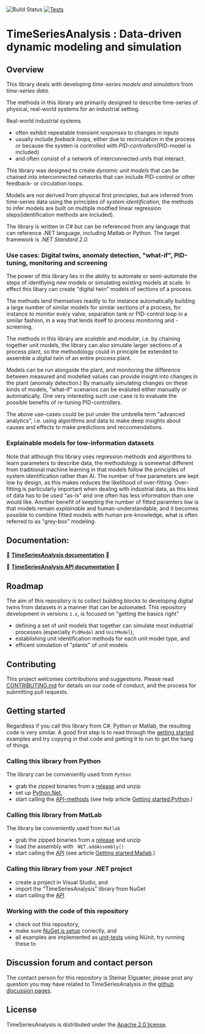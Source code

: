 
![Build Status](https://github.com/equinor/TimeSeriesAnalysis/actions/workflows/build.yml/badge.svg?branch=master)
[![Tests](https://github.com/equinor/TimeSeriesAnalysis/actions/workflows/tests.yml/badge.svg)](https://github.com/equinor/TimeSeriesAnalysis/actions/workflows/tests.yml)
# TimeSeriesAnalysis : Data-driven dynamic modeling and simulation 

## Overview
This library deals with developing *time-series models and simulators* from *time-series data*. 

The methods in this library are primarily designed to describe time-series of physical, real-world systems for an industrial setting.

Real-world industrial systems 
- often exhibit repeatable *transient responses* to changes in inputs
- usually include *feeback loops*, either due to recirculation in the process or because the system is controlled with *PID-controllers*(PID-model is included)
- and often consist of a network of interconnected units that interact. 

This library was designed to create *dynamic unit models* that can be chained into interconnected networks that can include PID-control or other feedback- or circulation loops.

Models are not derived from physical first principles, but are inferred from time-series data using the principles of *system identification*, the methods to infer models are built on multiple modfied linear regression steps(identification methods are included).   

The library is written in C# but can be referenced from any language that can reference .NET language, including Matlab or Python. The target framework is <i>.NET Standard 2.0.</i>

### Use cases: Digital twins, anomaly detection, "what-if", PID-tuning, monitoring and screening

The power of this library lies in the ability to automate or semi-automate the steps of identfiying new models or simulating existing models at scale. In effect this libary can create "digital twin" models of sections of a process. 

The methods lend themselves readily to for instance automatically building a large number of similar models for similar sections of a process, for instance to monitor every valve, separation tank or PID-control loop in a similar fashion, in a way that lends itself to process monitoring and -screening. 

The methods in this library are *scalable* and *modular*, i.e. by chaining together unit models, the library can also simulate larger sections of a process plant, so the methodology could in principle be extended to assemble a digital twin of an entire process plant. 

Models can be run alongside the plant, and monitoring the difference between measured and modelled values can provide insight into changes in the plant (anomaly detection.) By manually simulating changes on these kinds of models, "what-if" scenarios can be evaluted either manually or automatically. One very interesting such use-case is to evaluate the possible benefits of re-tuning PID-controllers.

The above use-cases could be put under the umbrella term "advanced analytics", i.e. using algorithms and data to make deep insights about causes and effects to make predictions and reccomendations. 

### Explainable models for low-information datasets

Note that although this library uses regression methods and algorithms to learn parameters to describe data, the methodology is somewhat different from traditional machine learning in that models follow the principles of system identification rather than AI. 
The number of free parameters are kept low by design, as this makes reduces the likelihood of over-fitting. Over-fitting is particularly important when dealing with industrial data, as this kind of data has to be used "as-is" and one often has less information than one would like. 
Another benefit of keepting the number of fitted paramters low is that models remain *explainable* and human-understandable, and it becomes possible to combine fitted models with human pre-knowledge, what is often referred to as "grey-box" modeling.

## Documentation:

:red_circle: **<a href="https://equinor.github.io/TimeSeriesAnalysis">TimeSeriesAnalysis documentation</a>** :red_circle:

:red_circle: **<a href="https://equinor.github.io/TimeSeriesAnalysis/api/TimeSeriesAnalysis.html">TimeSeriesAnalysis API documentation</a>** :red_circle:

## Roadmap

The aim of this repository is to collect building blocks to developing digital twins from datasets in a manner that can be automated. 
This repository development in versions ``1.x``, is focused on  "getting the basics right"
- defining a set of unit models that together can simulate most industrial processes (especially ``PidModel`` and ``UnitModel``),
- establishing unit identification methods for each unit model type, and
- efficent simulation of "plants" of unit models

## Contributing
This project welcomes contributions and suggestions. 
Please read [CONTRIBUTING.md](contributing.md) for details on our code of conduct, and the process for submitting pull requests. 

## Getting started

Regardless if you call this library from C#, Python or Matlab, the resulting code is very similar. 
A good first step is to read through the [getting started](https://equinor.github.io/TimeSeriesAnalysis/articles/examples.html) examples 
and try copying in that code and getting it to run to get the hang of things

### Calling this library from Python

The library can be conveniently used from ``Python``
- grab the zipped binaries from a [release](https://github.com/equinor/TimeSeriesAnalysis/releases) and unzip 
- set up [Python.Net](http://pythonnet.github.io/),
- start calling the [API-methods](https://equinor.github.io/TimeSeriesAnalysis/api/TimeSeriesAnalysis.html) 
(see help article [Getting started:Python](https://equinor.github.io/TimeSeriesAnalysis/articles/python.html).)

### Calling this library from MatLab

The library be conveniently used from ``Matlab``
- grab the zipped binaries from a [release](https://github.com/equinor/TimeSeriesAnalysis/releases) and unzip 
- load the assembly with `` NET.addAssembly()``
- start calling the [API](https://equinor.github.io/TimeSeriesAnalysis/api/TimeSeriesAnalysis.html) 
(see article [Getting started:Matlab](https://equinor.github.io/TimeSeriesAnalysis/articles/matlab.html).)

### Calling this library from your .NET project

- create a project in Visual Studio, and 
- import the "TimeSeriesAnalysis" library from NuGet
- start calling the [API](https://equinor.github.io/TimeSeriesAnalysis/api/TimeSeriesAnalysis.html) 

### Working with the code of this repository

- check out this repository,
- make sure [NuGet is setup](https://equinor.github.io/TimeSeriesAnalysis/articles/nuget_setup.html) correctly, and
- all examples are implemented as [unit-tests](/articles/unit_tests.html) using NUnit, try running these to 


## Discussion forum and contact person
The contact person for this repository is Steinar Elgsæter, please post any question you may have related to TimeSeriesAnalysis 
in the [github discussion pages](https://github.com/equinor/TimeSeriesAnalysis/discussions).

## License
TimeSeriesAnalysis is distributed under the [Apache 2.0 license](LICENSE).
